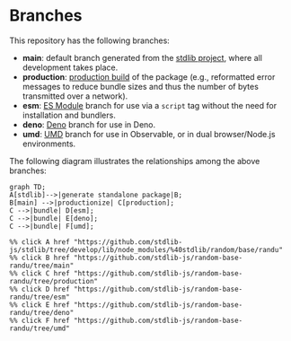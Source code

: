 <!--

@license Apache-2.0

Copyright (c) 2022 The Stdlib Authors.

Licensed under the Apache License, Version 2.0 (the "License");
you may not use this file except in compliance with the License.
You may obtain a copy of the License at

    http://www.apache.org/licenses/LICENSE-2.0

Unless required by applicable law or agreed to in writing, software
distributed under the License is distributed on an "AS IS" BASIS,
WITHOUT WARRANTIES OR CONDITIONS OF ANY KIND, either express or implied.
See the License for the specific language governing permissions and
limitations under the License.

-->

# Branches

This repository has the following branches:

-   **main**: default branch generated from the [stdlib project][stdlib-url], where all development takes place.
-   **production**: [production build][production-url] of the package (e.g., reformatted error messages to reduce bundle sizes and thus the number of bytes transmitted over a network).
-   **esm**: [ES Module][esm-url] branch for use via a `script` tag without the need for installation and bundlers.
-   **deno**: [Deno][deno-url] branch for use in Deno.
-   **umd**: [UMD][umd-url] branch for use in Observable, or in dual browser/Node.js environments.

The following diagram illustrates the relationships among the above branches:

```mermaid
graph TD;
A[stdlib]-->|generate standalone package|B;
B[main] -->|productionize| C[production];
C -->|bundle| D[esm];
C -->|bundle| E[deno];
C -->|bundle| F[umd];

%% click A href "https://github.com/stdlib-js/stdlib/tree/develop/lib/node_modules/%40stdlib/random/base/randu"
%% click B href "https://github.com/stdlib-js/random-base-randu/tree/main"
%% click C href "https://github.com/stdlib-js/random-base-randu/tree/production"
%% click D href "https://github.com/stdlib-js/random-base-randu/tree/esm"
%% click E href "https://github.com/stdlib-js/random-base-randu/tree/deno"
%% click F href "https://github.com/stdlib-js/random-base-randu/tree/umd"
```

[stdlib-url]: https://github.com/stdlib-js/stdlib/tree/develop/lib/node_modules/%40stdlib/random/base/randu
[production-url]: https://github.com/stdlib-js/random-base-randu/tree/production
[deno-url]: https://github.com/stdlib-js/random-base-randu/tree/deno
[umd-url]: https://github.com/stdlib-js/random-base-randu/tree/umd
[esm-url]: https://github.com/stdlib-js/random-base-randu/tree/esm